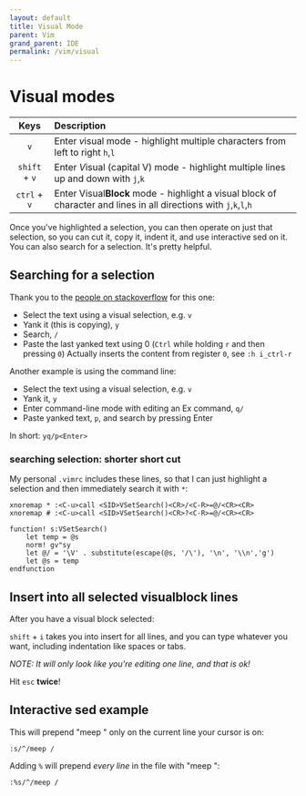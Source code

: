 ```yaml
---
layout: default
title: Visual Mode
parent: Vim
grand_parent: IDE
permalink: /vim/visual
---
```


# Visual modes

|      Keys     |                  Description                  |
|:-------------:|:----------------------------------------------|
| `v`           | Enter *v*isual mode - highlight multiple characters from left to right `h`,`l` |
| `shift` + `v` | Enter *V*isual (capital V) mode - highlight multiple lines up and down with `j`,`k` |
| `ctrl` + `v`  | Enter Visual**Block** mode - highlight a visual block of character and lines in all directions with `j`,`k`,`l`,`h` |

Once you've highlighted a selection, you can then operate on just that selection, so you can cut it, copy it, indent it, and use interactive sed on it. You can also search for a selection. It's pretty helpful.


## Searching for a selection
Thank you to the [people on stackoverflow](https://stackoverflow.com/a/16783292) for this one:

- Select the text using a visual selection, e.g. `v`
- Yank it (this is copying), `y`
- Search, `/`
- Paste the last yanked text using
  <C-r>0 (`Ctrl` while holding `r` and then pressing `0`)
  Actually inserts the content from register `0`, see `:h i_ctrl-r`

Another example is using the command line:

- Select the text using a visual selection, e.g. `v`
- Yank it, `y`
- Enter command-line mode with editing an Ex command, `q/`
- Paste yanked text, `p`, and search by pressing Enter

In short: `yq/p<Enter>`


### searching selection: shorter short cut

My personal `.vimrc` includes these lines, so that I can just highlight a
selection and then immediately search it with `*`:

```vim
xnoremap * :<C-u>call <SID>VSetSearch()<CR>/<C-R>=@/<CR><CR>
xnoremap # :<C-u>call <SID>VSetSearch()<CR>?<C-R>=@/<CR><CR>

function! s:VSetSearch()
    let temp = @s
    norm! gv"sy
    let @/ = '\V' . substitute(escape(@s, '/\'), '\n', '\\n','g')
    let @s = temp
endfunction
```


## Insert into all selected visualblock lines
After you have a visual block selected:

`shift` + `i` takes you into insert for all lines, and you can type whatever you want, including indentation like spaces or tabs.

*NOTE: It will only look like you're editing one line, and that is ok!*

Hit `esc` **twice**!


## Interactive sed example
This will prepend "meep " only on the current line your cursor is on:
```vim
:s/^/meep /
```

Adding `%` will prepend _every line_ in the file with "meep ":
```vim
:%s/^/meep /
```
